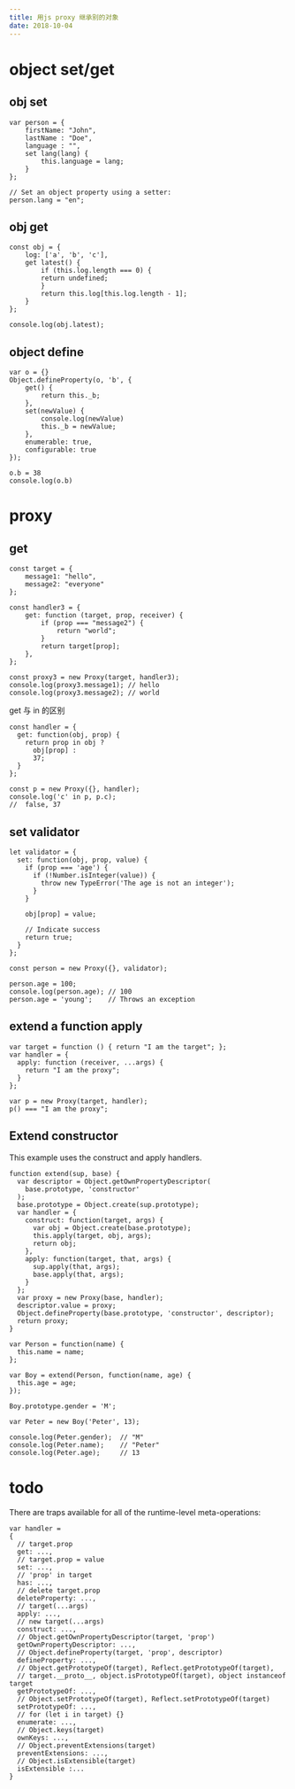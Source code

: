 ```yaml
---
title: 用js proxy 继承别的对象
date: 2018-10-04
---
```

# object set/get

## obj set 

    var person = {
        firstName: "John",
        lastName : "Doe",
        language : "",
        set lang(lang) {
            this.language = lang;
        }
    };

    // Set an object property using a setter:
    person.lang = "en";

## obj get

    const obj = {
        log: ['a', 'b', 'c'],
        get latest() {
            if (this.log.length === 0) {
            return undefined;
            }
            return this.log[this.log.length - 1];
        }
    };

    console.log(obj.latest);

## object define

    var o = {}
    Object.defineProperty(o, 'b', {
        get() { 
            return this._b; 
        },
        set(newValue) { 
            console.log(newValue)
            this._b = newValue; 
        },
        enumerable: true,
        configurable: true
    });

    o.b = 38
    console.log(o.b)

# proxy
## get

    const target = {
        message1: "hello",
        message2: "everyone"
    };

    const handler3 = {
        get: function (target, prop, receiver) {
            if (prop === "message2") {
                return "world";
            }
            return target[prop];
        },
    };

    const proxy3 = new Proxy(target, handler3);
    console.log(proxy3.message1); // hello
    console.log(proxy3.message2); // world

get 与 in 的区别

    const handler = {
      get: function(obj, prop) {
        return prop in obj ?
          obj[prop] :
          37;
      }
    };

    const p = new Proxy({}, handler);
    console.log('c' in p, p.c);
    //  false, 37

## set validator
    let validator = {
      set: function(obj, prop, value) {
        if (prop === 'age') {
          if (!Number.isInteger(value)) {
            throw new TypeError('The age is not an integer');
          }
        }

        obj[prop] = value;

        // Indicate success
        return true;
      }
    };

    const person = new Proxy({}, validator);

    person.age = 100;
    console.log(person.age); // 100
    person.age = 'young';    // Throws an exception

## extend a function apply

    var target = function () { return "I am the target"; };
    var handler = {
      apply: function (receiver, ...args) {
        return "I am the proxy";
      }
    };

    var p = new Proxy(target, handler);
    p() === "I am the proxy";

## Extend constructor
This example uses the construct and apply handlers.

    function extend(sup, base) {
      var descriptor = Object.getOwnPropertyDescriptor(
        base.prototype, 'constructor'
      );
      base.prototype = Object.create(sup.prototype);
      var handler = {
        construct: function(target, args) {
          var obj = Object.create(base.prototype);
          this.apply(target, obj, args);
          return obj;
        },
        apply: function(target, that, args) {
          sup.apply(that, args);
          base.apply(that, args);
        }
      };
      var proxy = new Proxy(base, handler);
      descriptor.value = proxy;
      Object.defineProperty(base.prototype, 'constructor', descriptor);
      return proxy;
    }

    var Person = function(name) {
      this.name = name;
    };

    var Boy = extend(Person, function(name, age) {
      this.age = age;
    });

    Boy.prototype.gender = 'M';

    var Peter = new Boy('Peter', 13);

    console.log(Peter.gender);  // "M"
    console.log(Peter.name);    // "Peter"
    console.log(Peter.age);     // 13

# todo
There are traps available for all of the runtime-level meta-operations:

    var handler =
    {
      // target.prop
      get: ...,
      // target.prop = value
      set: ...,
      // 'prop' in target
      has: ...,
      // delete target.prop
      deleteProperty: ...,
      // target(...args)
      apply: ...,
      // new target(...args)
      construct: ...,
      // Object.getOwnPropertyDescriptor(target, 'prop')
      getOwnPropertyDescriptor: ...,
      // Object.defineProperty(target, 'prop', descriptor)
      defineProperty: ...,
      // Object.getPrototypeOf(target), Reflect.getPrototypeOf(target),
      // target.__proto__, object.isPrototypeOf(target), object instanceof target
      getPrototypeOf: ...,
      // Object.setPrototypeOf(target), Reflect.setPrototypeOf(target)
      setPrototypeOf: ...,
      // for (let i in target) {}
      enumerate: ...,
      // Object.keys(target)
      ownKeys: ...,
      // Object.preventExtensions(target)
      preventExtensions: ...,
      // Object.isExtensible(target)
      isExtensible :...
    }